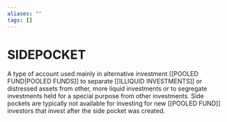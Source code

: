 ```yaml
---
aliases: ""
tags: []
---
```

# SIDEPOCKET
A type of account used mainly in alternative investment [[POOLED FUND|POOLED FUNDS]] to separate [[ILLIQUID INVESTMENTS]] or distressed assets from other, more liquid investments or to segregate investments held for a special purpose from other investments. Side pockets are typically not available for investing for new [[POOLED FUND]] investors that invest after the side pocket was created.